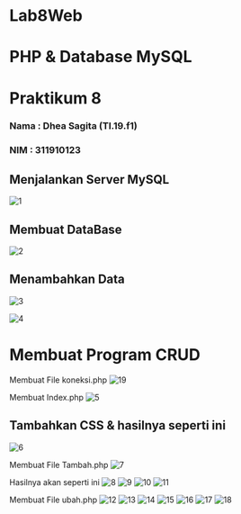 # Lab8Web
# PHP & Database MySQL
# Praktikum 8
### Nama : Dhea Sagita (TI.19.f1)
### NIM : 311910123

## Menjalankan Server MySQL
![1](https://user-images.githubusercontent.com/81453793/120644874-04d8df80-c4a2-11eb-81a5-ecd83e37a8d8.jpg)

## Membuat DataBase
![2](https://user-images.githubusercontent.com/81453793/120645021-2d60d980-c4a2-11eb-864b-dc0a6fee2370.jpg)

## Menambahkan Data
![3](https://user-images.githubusercontent.com/81453793/120645104-3fdb1300-c4a2-11eb-921e-5026f255129e.jpg)

![4](https://user-images.githubusercontent.com/81453793/120645110-41a4d680-c4a2-11eb-9f25-b6aab72fdb12.jpg)

# Membuat Program CRUD
Membuat File koneksi.php
![19](https://user-images.githubusercontent.com/81453793/120646539-d52ad700-c4a3-11eb-9d20-87d9b3f9ea91.jpg)

Membuat Index.php
![5](https://user-images.githubusercontent.com/81453793/120645130-46698a80-c4a2-11eb-9973-f3ca77e598ee.jpg)

## Tambahkan CSS & hasilnya seperti ini
![6](https://user-images.githubusercontent.com/81453793/120645148-4a95a800-c4a2-11eb-99c6-2e486b4cbe36.jpg)

Membuat File Tambah.php
![7](https://user-images.githubusercontent.com/81453793/120645158-4cf80200-c4a2-11eb-93f3-5f5285d60c9d.jpg)

Hasilnya akan seperti ini
![8](https://user-images.githubusercontent.com/81453793/120645169-4ec1c580-c4a2-11eb-9efa-54b53552751b.jpg)
![9](https://user-images.githubusercontent.com/81453793/120645179-51bcb600-c4a2-11eb-9c98-0be3b0c86757.jpg)
![10](https://user-images.githubusercontent.com/81453793/120645182-541f1000-c4a2-11eb-8390-38ed37c4fe2f.jpg)
![11](https://user-images.githubusercontent.com/81453793/120645188-55503d00-c4a2-11eb-8524-5513aad0793c.jpg)
 
 Membuat File ubah.php
![12](https://user-images.githubusercontent.com/81453793/120645196-57b29700-c4a2-11eb-80fe-aa649edfffb8.jpg)
![13](https://user-images.githubusercontent.com/81453793/120645205-5aad8780-c4a2-11eb-8f39-f35ceeade033.jpg)
![14](https://user-images.githubusercontent.com/81453793/120645212-5d0fe180-c4a2-11eb-8d8c-5cf96198504f.jpg)
![15](https://user-images.githubusercontent.com/81453793/120645220-5f723b80-c4a2-11eb-84cd-40bf7d21c3b7.jpg)
![16](https://user-images.githubusercontent.com/81453793/120645226-613bff00-c4a2-11eb-8f7d-0e61ba4b9ffe.jpg)
![17](https://user-images.githubusercontent.com/81453793/120645283-71ec7500-c4a2-11eb-860f-b35c33544bf1.jpg)
![18](https://user-images.githubusercontent.com/81453793/120645289-731da200-c4a2-11eb-8dab-64a8183c6360.jpg)





